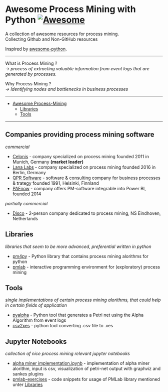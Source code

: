 # Awesome Process Mining with Python [![Awesome](https://cdn.rawgit.com/sindresorhus/awesome/d7305f38d29fed78fa85652e3a63e154dd8e8829/media/badge.svg)](https://github.com/sindresorhus/awesome)
A collection of awesome resources for process mining. <br>
Collecting Github and Non-GitHub resources

Inspired by [awesome-python](https://github.com/vinta/awesome-python).

--- 
What is Process Mining ? <br>
*→ process of extracting valuable information from event logs that are generated by processes.*

Why Process Mining ? <br>
*→ Identifying nodes and bottlenecks in business processes*

---
- [Awesome Process-Mining](#process-mining)
    - [Libraries](#libraries)
    - [Tools](#tools)

---
## Companies providing process mining software

*commercial*
* [Celonis](https://www.celonis.com) - company specialized on process mining founded 2011 in Munich, Germany <b>(market leader) </b>
* [Lana Labs](https://lanalabs.com/) - company specialized on process mining founded 2016 in Berlin, Germany
* [QPR Software](https://www.qpr.com/) - software & consulting company for business processes & trategy founded 1991, Helsinki, Finnland
* [PAFnow](https://pafnow.com/) - company offers PM-software integrable into Power BI, founded 2014

*partially commercial*
* [Disco](https://www.fluxicon.com/) - 2-person company dedicated to process mining, NS Eindhoven, Netherlands

## Libraries
*libraries that seem to be more advanced, preferential written in python*

* [pm4py](https://github.com/pm4py/pm4py-source) - Python library that contains process mining alorithms for python
* [pmlab](https://github.com/pmlab/pmlab-full) -  interactive programming environment for (exploratory) process mining 

## Tools
*single implementations of certain process mining alorithms, that could help in certain fields of application*

* [pyalpha](https://github.com/zhoudaxia233/pyalpha) - Python tool that generates a Petri net using the Alpha Algorithm from event logs
* [csv2xes](https://github.com/rudeigerc/csv2xes) - python tool converting .csv file to .xes 

## Jupyter Notebooks
*collection of nice process mining relevant jupyter notebooks*

* [alpha miner implementation.ipynb](https://github.com/mehdi149/Learning-projects/blob/master/Alpha%20miner%20implementation.ipynb) - implementation of alpha miner alorithm, input is csv, visualization of petri-net output with graphviz and sankes plugins
* [pmlab-exercises](https://github.com/pmlab/pmlab-exercises/tree/master/from-scratch) - code snippets for usage of PMLab library mentioned unter [Libraries](#libraries)
 
